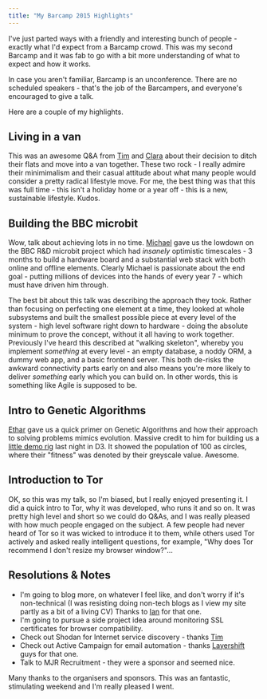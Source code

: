 ```yaml
---
title: "My Barcamp 2015 Highlights"
---
```


I've just parted ways with a friendly and interesting bunch of people - exactly
what I'd expect from a Barcamp crowd. This was my second Barcamp and it was fab
to go with a bit more understanding of what to expect and how it works.

In case you aren't familiar, Barcamp is an unconference. There are no scheduled speakers - that's the job of the Barcampers, and everyone's encouraged to give a talk.

Here are a couple of my highlights.

## Living in a van

This was an awesome Q&A from [Tim](https://twitter.com/tdobson) and [Clara](https://twitter.com/czmj2) about their decision to ditch their flats and move into a van together. These two rock - I really admire their minimimalism and their casual attitude about what many people would consider a pretty radical lifestyle move. For me, the best thing was that this was full time - this isn't a holiday home or a year off - this is a new, sustainable lifestyle. Kudos.


## Building the BBC microbit

Wow, talk about achieving lots in no time. [Michael](https://twitter.com/spark_rd) gave us the lowdown on the BBC R&D microbit project which had *insanely* optimistic timescales - 3 months to build a hardware board and a substantial web stack with both online and offline elements. Clearly Michael is passionate about the end goal - putting millions of devices into the hands of every year 7 - which must have driven him through.

The best bit about this talk was describing the approach they took. Rather than focusing on perfecting one element at a time, they looked at whole subsystems and built the smallest possible piece at every level of the system - high level software right down to hardware - doing the absolute minimum to prove the concept, without it all having to work together. Previously I've heard this described at "walking skeleton", whereby you implement *something* at every level - an empty database, a noddy ORM, a dummy web app, and a basic frontend server. This both de-risks the awkward connectivity parts early on and also means you're more likely to deliver *something* early which you can build on. In other words, this is something like Agile is supposed to be.

## Intro to Genetic Algorithms

[Ethar](https://twitter.com/etharuk) gave us a quick primer on Genetic Algorithms and how their approach to solving problems mimics evolution. Massive credit to him for building us a [little demo rig](https://jsbin.com/dapocegohi/edit?html,js,output) last night in D3. It showed the population of 100 as circles, where their "fitness" was denoted by their greyscale value. Awesome.

## Introduction to Tor

OK, so this was my talk, so I'm biased, but I really enjoyed presenting it. I did a quick intro to Tor, why it was developed, who runs it and so on. It was pretty high level and short so we could do Q&As, and I was really pleased with how much people engaged on the subject. A few people had never heard of Tor so it was wicked to introduce it to them, while others used Tor actively and asked really intelligent questions, for example, "Why does Tor recommend I don't resize my browser window?"...

## Resolutions & Notes

- I'm going to blog more, on whatever I feel like, and don't worry if it's non-technical (I was resisting doing non-tech blogs as I view my site partly as a bit of a living CV) Thanks to [Ian](https://twitter.com/cubicgarden) for that one.
- I'm going to pursue a side project idea around monitoring SSL certificates for browser compatibility.
- Check out Shodan for Internet service discovery - thanks [Tim](https://twitter.com/TimJDFletcher)
- Check out Active Campaign for email automation - thanks [Layershift](https://twitter.com/Layershift) guys for that one.
- Talk to MJR Recruitment - they were a sponsor and seemed nice.


Many thanks to the organisers and sponsors. This was an fantastic, stimulating weekend and I'm really pleased I went.

